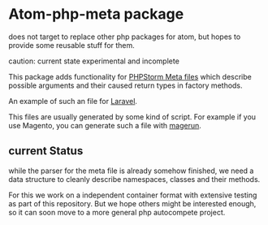 # Atom-php-meta package
does not target to replace other php packages for atom, but hopes
to provide some reusable stuff for them.

caution: current state experimental and incomplete

This package adds functionality for [PHPStorm Meta files](https://confluence.jetbrains.com/display/PhpStorm/PhpStorm+Advanced+Metadata)
which describe possible arguments and their caused return types in factory methods.

An example of such an file for [Laravel](https://gist.github.com/barryvdh/bb6ffc5d11e0a75dba67).

This files are usually generated by some kind of script.
For example if you use Magento, you can generate such a file with [magerun](https://github.com/netz98/n98-magerun).

## current Status

while the parser for the meta file is already somehow finished,
we need a data structure to cleanly describe namespaces, classes and their methods.

For this we work on a independent container format with extensive testing as part of this repository.
But we hope others might be interested enough, so it can soon move to a more general php autocompete project.
